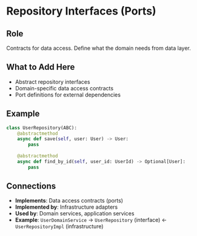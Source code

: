 # Repository Interfaces (Ports)

## Role
Contracts for data access. Define what the domain needs from data layer.

## What to Add Here
- Abstract repository interfaces
- Domain-specific data access contracts
- Port definitions for external dependencies

## Example
```python
class UserRepository(ABC):
    @abstractmethod
    async def save(self, user: User) -> User:
        pass
    
    @abstractmethod
    async def find_by_id(self, user_id: UserId) -> Optional[User]:
        pass
```

## Connections
- **Implements**: Data access contracts (ports)
- **Implemented by**: Infrastructure adapters
- **Used by**: Domain services, application services
- **Example**: `UserDomainService` → `UserRepository` (interface) ← `UserRepositoryImpl` (infrastructure)
